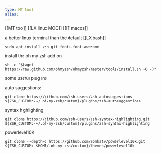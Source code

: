 ```yaml
---
type: MT tool
alias: 
---
```

 
[[MT tool]]
[[LX linux MOC]]
[[IT macos]]

a better linux terminal than the default [[LX bash]]

````
sudo apt install zsh git fonts-font-awesome
````

install the oh my zsh add on 

````
sh -c "$(wget https://raw.github.com/ohmyzsh/ohmyzsh/master/tools/install.sh -O -)"
````

some useful plug ins

auto suggestions:

````
git clone https://github.com/zsh-users/zsh-autosuggestions ${ZSH_CUSTOM:-~/.oh-my-zsh/custom}/plugins/zsh-autosuggestions
````

syntax highlighting

````
git clone https://github.com/zsh-users/zsh-syntax-highlighting.git ${ZSH_CUSTOM:-~/.oh-my-zsh/custom}/plugins/zsh-syntax-highlighting
````

powerlevel10K

```
git clone --depth=1 https://github.com/romkatv/powerlevel10k.git ${ZSH_CUSTOM:-$HOME/.oh-my-zsh/custom}/themes/powerlevel10k
```

